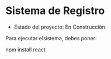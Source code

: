 <h1> Sistema de Registro</h1>

- Estado del proyecto: En Construcción

Para ejecutar elsistema, debes poner:

npm install react 
